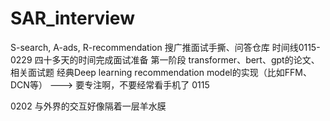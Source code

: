 # SAR_interview
S-search, A-ads, R-recommendation 搜广推面试手撕、问答仓库
时间线0115-0229 四十多天的时间完成面试准备
第一阶段
transformer、bert、gpt的论文、相关面试题
经典Deep learning recommendation model的实现（比如FFM、DCN等）
---> 要专注啊，不要经常看手机了 0115

0202 与外界的交互好像隔着一层羊水膜